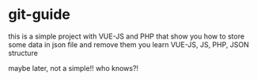 # git-guide

this is a simple project with VUE-JS and PHP that show you how to store some data in json file and remove them
you learn VUE-JS, JS, PHP, JSON structure

maybe later, not a simple!! who knows?!

